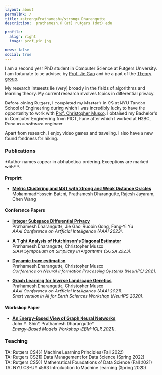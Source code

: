 ```yaml
---
layout: about
permalink: /
title: <strong>Prathamesh</strong> Dharangutte
description:  prathamesh.d (at) rutgers (dot) edu

profile:
  align: right
  image: prof_pic.jpg

news: false
social: true
---
```


I am a second year PhD student in Computer Science at Rutgers University. I am fortunate to be advised by [Prof. Jie Gao](https://sites.rutgers.edu/jie-gao/about/) and be a part of the [Theory group](https://theory.cs.rutgers.edu/).

My research interests lie (very) broadly in the fields of algorithms and learning theory. My current research involves topics in differential privacy.

Before joining Rutgers, I completed my Master's in CS at NYU Tandon School of Engineering during which I was incredibly lucky to have the opportunity to work with [Prof. Christopher Musco](https://www.chrismusco.com/). I obtained my Bachelor's in Computer Engineering from PICT, Pune after which I worked at HSBC, Pune as a software engineer.

Apart from research, I enjoy video games and traveling. I also have a new found fondness for hiking.


<h3>Publications</h3>
*Author names appear in alphabetical ordering. Exceptions are marked with* *.   <br/>


<h4>Preprint</h4>

+ [**Metric Clustering and MST with Strong and Weak Distance Oracles**](https://arxiv.org/abs/2310.15863) <br/>
MohammadHossein Bateni, Prathamesh Dharangutte, Rajesh Jayaram, Chen Wang <br/>


<h4>Conference Papers</h4>


+ [**Integer Subspace Differential Privacy**](https://arxiv.org/abs/2310.15863) <br/>
Prathamesh Dharangutte, Jie Gao, Ruobin Gong, Fang-Yi Yu<br/>
*AAAI Conference on Artificial Intelligence (AAAI 2023).*<br/>


+ [**A Tight Analysis of Hutchinson's Diagonal Estimator**](https://arxiv.org/abs/2208.03268) <br/>
Prathamesh Dharangutte, Christopher Musco <br/>
*SIAM Symposium on Simplicity in Algorithms (SOSA 2023).*<br/>


+ [**Dynamic trace estimation**](https://arxiv.org/abs/2110.13752) <br/>
Prathamesh Dharangutte, Christopher Musco <br/>
*Conference on Neural Information Processing Systems (NeurIPS) 2021.* <br/>


+ [**Graph Learning for Inverse Landscape Genetics**](https://arxiv.org/abs/2006.12334) <br/>
Prathamesh Dharangutte, Christopher Musco <br/>
*AAAI Conference on Artificial Intelligence (AAAI 2021).* <br/>
*Short version in AI for Earth Sciences Workshop (NeurIPS 2020).*<br/>


<h4>Workshop Paper</h4>


+ [**An Energy-Based View of Graph Neural Networks**](https://arxiv.org/abs/2104.13492) <br/>
John Y. Shin\*, Prathamesh Dharangutte\*  <br/>
*Energy-Based Models Workshop (EBM-ICLR 2021).* <br/>


<h3>Teaching</h3>
TA: Rutgers CS461 Machine Learning Principles (Fall 2022) <br/>
TA: Rutgers CS210 Data Management for Data Science (Spring 2022) <br/>
TA: Rutgers CS501 Mathematical Foundations of Data Science (Fall 2021) <br/>
TA: NYU CS-UY 4563 Introduction to Machine Learning (Spring 2020)
